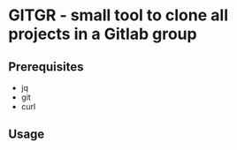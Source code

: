 # GITGR - small tool to clone all projects in a Gitlab group
## Prerequisites
  + jq
  + git
  + curl
## Usage